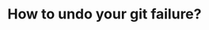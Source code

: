 ---
title: How to undo your git failure?
tags: [External Post, Git]
style: fill
color: secondary
description: Using `git reflog` and `git reset` to save your code.
external_url: https://blog.usejournal.com/how-to-undo-your-git-failure-b76e31ecac74
---